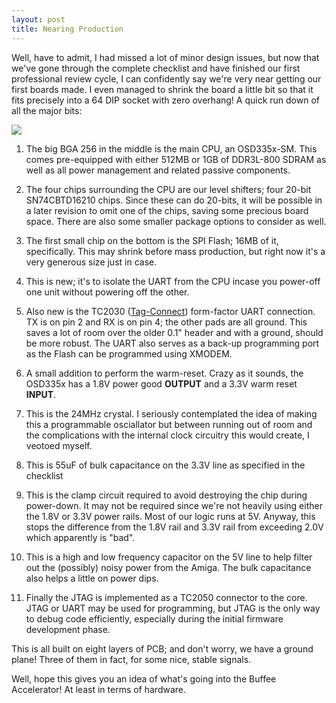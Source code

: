 ```yaml
---
layout: post
title: Nearing Production
---
```


Well, have to admit, I had missed a lot of minor design issues, but now that we've gone through the complete checklist and have finished our first professional review cycle, I can confidently say we're very near getting our first boards made. I even managed to shrink the board a little bit so that it fits precisely into a 64 DIP socket with zero overhang! A quick run down of all the major bits:

![](https://raw.githubusercontent.com/lostcatproductions/lostcatproductions.github.io/master/images/2021-01-28-Buffee.png)

1. The big BGA 256 in the middle is the main CPU, an OSD335x-SM. This comes pre-equipped with either 512MB or 1GB of DDR3L-800 SDRAM as well as all power management and related passive components.

2. The four chips surrounding the CPU are our level shifters; four 20-bit SN74CBTD16210 chips. Since these can do 20-bits, it will be possible in a later revision to omit one of the chips, saving some precious board space. There are also some smaller package options to consider as well.

3. The first small chip on the bottom is the SPI Flash; 16MB of it, specifically. This may shrink before mass production, but right now it's a very generous size just in case.

4. This is new; it's to isolate the UART from the CPU incase you power-off one unit without powering off the other.

5. Also new is the TC2030 ([Tag-Connect](https://www.tag-connect.com/)) form-factor UART connection. TX is on pin 2 and RX is on pin 4; the other pads are all ground. This saves a lot of room over the older 0.1" header and with a ground, should be more robust. The UART also serves as a back-up programming port as the Flash can be programmed using XMODEM.

6. A small addition to perform the warm-reset. Crazy as it sounds, the OSD335x has a 1.8V power good **OUTPUT** and a 3.3V warm reset **INPUT**.

7. This is the 24MHz crystal. I seriously contemplated the idea of making this a programmable osciallator but between running out of room and the complications with the internal clock circuitry this would create, I veotoed myself.

8. This is 55uF of bulk capacitance on the 3.3V line as specified in the checklist

9. This is the clamp circuit required to avoid destroying the chip during power-down. It may not be required since we're not heavily using either the 1.8V or 3.3V power rails. Most of our logic runs at 5V. Anyway, this stops the difference from the 1.8V rail and 3.3V rail from exceeding 2.0V which apparently is "bad".

10. This is a high and low frequency capacitor on the 5V line to help filter out the (possibly) noisy power from the Amiga. The bulk capacitance also helps a little on power dips.

11. Finally the JTAG is implemented as a TC2050 connector to the core. JTAG or UART may be used for programming, but JTAG is the only way to debug code efficiently, especially during the initial firmware development phase.

This is all built on eight layers of PCB; and don't worry, we have a ground plane! Three of them in fact, for some nice, stable signals.

Well, hope this gives you an idea of what's going into the Buffee Accelerator! At least in terms of hardware.

